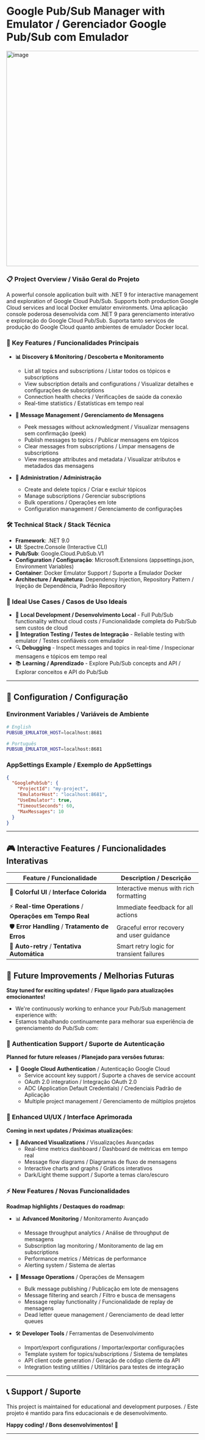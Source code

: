 # Google Pub/Sub Manager with Emulator / Gerenciador Google Pub/Sub com Emulador

<img width="1659" height="565" alt="image" src="https://github.com/user-attachments/assets/8f57484c-ac73-4d9b-a6b7-e9b1fb3bad94" />

### 📋 Project Overview / Visão Geral do Projeto

A powerful console application built with .NET 9 for interactive management and exploration of Google Cloud Pub/Sub. Supports both production Google Cloud services and local Docker emulator environments.
Uma aplicação console poderosa desenvolvida com .NET 9 para gerenciamento interativo e exploração do Google Cloud Pub/Sub. Suporta tanto serviços de produção do Google Cloud quanto ambientes de emulador Docker local.

### 🚀 Key Features / Funcionalidades Principais

- **📊 Discovery & Monitoring / Descoberta e Monitoramento**
  - List all topics and subscriptions / Listar todos os tópicos e subscriptions
  - View subscription details and configurations / Visualizar detalhes e configurações de subscriptions
  - Connection health checks / Verificações de saúde da conexão
  - Real-time statistics / Estatísticas em tempo real

- **💬 Message Management / Gerenciamento de Mensagens**
  - Peek messages without acknowledgment / Visualizar mensagens sem confirmação (peek)
  - Publish messages to topics / Publicar mensagens em tópicos
  - Clear messages from subscriptions / Limpar mensagens de subscriptions
  - View message attributes and metadata / Visualizar atributos e metadados das mensagens

- **🔧 Administration / Administração**
  - Create and delete topics / Criar e excluir tópicos
  - Manage subscriptions / Gerenciar subscriptions
  - Bulk operations / Operações em lote
  - Configuration management / Gerenciamento de configurações

### 🛠 Technical Stack / Stack Técnica

- **Framework**: .NET 9.0
- **UI**: Spectre.Console (Interactive CLI)
- **Pub/Sub**: Google.Cloud.PubSub.V1
- **Configuration / Configuração**: Microsoft.Extensions (appsettings.json, Environment Variables)
- **Container**: Docker Emulator Support / Suporte a Emulador Docker
- **Architecture / Arquitetura**: Dependency Injection, Repository Pattern / Injeção de Dependência, Padrão Repository

### 🎯 Ideal Use Cases / Casos de Uso Ideais

- 🏢 **Local Development / Desenvolvimento Local** - Full Pub/Sub functionality without cloud costs / Funcionalidade completa do Pub/Sub sem custos de cloud
- 🧪 **Integration Testing / Testes de Integração** - Reliable testing with emulator / Testes confiáveis com emulador
- 🔍 **Debugging** - Inspect messages and topics in real-time / Inspecionar mensagens e tópicos em tempo real
- 📚 **Learning / Aprendizado** - Explore Pub/Sub concepts and API / Explorar conceitos e API do Pub/Sub

---

## 🔧 Configuration / Configuração

### Environment Variables / Variáveis de Ambiente

```bash
# English
PUBSUB_EMULATOR_HOST=localhost:8681

# Português
PUBSUB_EMULATOR_HOST=localhost:8681
```

### AppSettings Example / Exemplo de AppSettings

```json
{
  "GooglePubSub": {
    "ProjectId": "my-project",
    "EmulatorHost": "localhost:8681",
    "UseEmulator": true,
    "TimeoutSeconds": 60,
    "MaxMessages": 10
  }
}
```

---  

## 🎮 Interactive Features / Funcionalidades Interativas

| Feature / Funcionalidade | Description / Descrição |
|-------------------------|------------------------|
| 🎨 **Colorful UI** / **Interface Colorida** | Interactive menus with rich formatting |
| ⚡ **Real-time Operations** / **Operações em Tempo Real** | Immediate feedback for all actions |
| 🛡 **Error Handling** / **Tratamento de Erros** | Graceful error recovery and user guidance |
| 🔄 **Auto-retry** / **Tentativa Automática** | Smart retry logic for transient failures |

## 🚧 Future Improvements / Melhorias Futuras

**Stay tuned for exciting updates!** / **Fique ligado para atualizações emocionantes!**
- We're continuously working to enhance your Pub/Sub management experience with:
- Estamos trabalhando continuamente para melhorar sua experiência de gerenciamento do Pub/Sub com:

### 🔐 Authentication Support / Suporte de Autenticação
**Planned for future releases / Planejado para versões futuras:**
- 🔑 **Google Cloud Authentication** / Autenticação Google Cloud
  - Service account key support / Suporte a chaves de service account
  - OAuth 2.0 integration / Integração OAuth 2.0
  - ADC (Application Default Credentials) / Credenciais Padrão de Aplicação
  - Multiple project management / Gerenciamento de múltiplos projetos

### 🎨 Enhanced UI/UX / Interface Aprimorada
**Coming in next updates / Próximas atualizações:**
- 🌈 **Advanced Visualizations** / Visualizações Avançadas
  - Real-time metrics dashboard / Dashboard de métricas em tempo real
  - Message flow diagrams / Diagramas de fluxo de mensagens
  - Interactive charts and graphs / Gráficos interativos
  - Dark/Light theme support / Suporte a temas claro/escuro

### ⚡ New Features / Novas Funcionalidades
**Roadmap highlights / Destaques do roadmap:**
- 📊 **Advanced Monitoring** / Monitoramento Avançado
  - Message throughput analytics / Análise de throughput de mensagens
  - Subscription lag monitoring / Monitoramento de lag em subscriptions
  - Performance metrics / Métricas de performance
  - Alerting system / Sistema de alertas

- 🔄 **Message Operations** / Operações de Mensagem
  - Bulk message publishing / Publicação em lote de mensagens
  - Message filtering and search / Filtro e busca de mensagens
  - Message replay functionality / Funcionalidade de replay de mensagens
  - Dead letter queue management / Gerenciamento de dead letter queues

- 🛠 **Developer Tools** / Ferramentas de Desenvolvimento
  - Import/export configurations / Importar/exportar configurações
  - Template system for topics/subscriptions / Sistema de templates
  - API client code generation / Geração de código cliente da API
  - Integration testing utilities / Utilitários para testes de integração

---  

## 📞 Support / Suporte

This project is maintained for educational and development purposes. / Este projeto é mantido para fins educacionais e de desenvolvimento.

**Happy coding! / Bons desenvolvimentos!** 🚀

---
